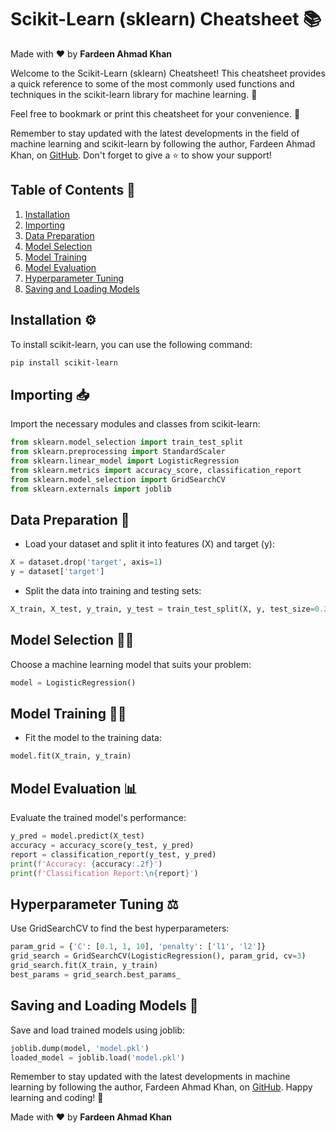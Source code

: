 # Scikit-Learn (sklearn) Cheatsheet 📚

Made with :heart: by **Fardeen Ahmad Khan**

Welcome to the Scikit-Learn (sklearn) Cheatsheet! This cheatsheet provides a quick reference to some of the most commonly used functions and techniques in the scikit-learn library for machine learning. 🤖

Feel free to bookmark or print this cheatsheet for your convenience. 📌

Remember to stay updated with the latest developments in the field of machine learning and scikit-learn by following the author, Fardeen Ahmad Khan, on [GitHub](https://github.com/I-Fardeen). Don't forget to give a ⭐ to show your support!

## Table of Contents 📑

1. [Installation](#installation)
2. [Importing](#importing)
3. [Data Preparation](#data-preparation)
4. [Model Selection](#model-selection)
5. [Model Training](#model-training)
6. [Model Evaluation](#model-evaluation)
7. [Hyperparameter Tuning](#hyperparameter-tuning)
8. [Saving and Loading Models](#saving-and-loading-models)

## Installation ⚙️

To install scikit-learn, you can use the following command:

```bash
pip install scikit-learn
```

## Importing 📥

Import the necessary modules and classes from scikit-learn:

```python
from sklearn.model_selection import train_test_split
from sklearn.preprocessing import StandardScaler
from sklearn.linear_model import LogisticRegression
from sklearn.metrics import accuracy_score, classification_report
from sklearn.model_selection import GridSearchCV
from sklearn.externals import joblib
```

## Data Preparation 🧬

- Load your dataset and split it into features (X) and target (y):

```python
X = dataset.drop('target', axis=1)
y = dataset['target']
```

- Split the data into training and testing sets:

```python
X_train, X_test, y_train, y_test = train_test_split(X, y, test_size=0.2, random_state=42)
```

## Model Selection 🕵️‍♂️

Choose a machine learning model that suits your problem:

```python
model = LogisticRegression()
```

## Model Training 🏋️‍♂️

- Fit the model to the training data:

```python
model.fit(X_train, y_train)
```

## Model Evaluation 📊

Evaluate the trained model's performance:

```python
y_pred = model.predict(X_test)
accuracy = accuracy_score(y_test, y_pred)
report = classification_report(y_test, y_pred)
print(f'Accuracy: {accuracy:.2f}')
print(f'Classification Report:\n{report}')
```

## Hyperparameter Tuning ⚖️

Use GridSearchCV to find the best hyperparameters:

```python
param_grid = {'C': [0.1, 1, 10], 'penalty': ['l1', 'l2']}
grid_search = GridSearchCV(LogisticRegression(), param_grid, cv=3)
grid_search.fit(X_train, y_train)
best_params = grid_search.best_params_
```

## Saving and Loading Models 💾

Save and load trained models using joblib:

```python
joblib.dump(model, 'model.pkl')
loaded_model = joblib.load('model.pkl')
```

Remember to stay updated with the latest developments in machine learning by following the author, Fardeen Ahmad Khan, on [GitHub](https://github.com/I-Fardeen). Happy learning and coding! 🚀

Made with :heart: by **Fardeen Ahmad Khan**

